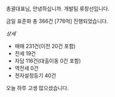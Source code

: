 총괄대표님, 안녕하십니까. 개발팀 류창선입니다.
  
금일 표준화 총 366건 [776억] 진행되었습니다.

*상세*
- 매매 231건(이전 20건 포함)
- 전세 19건
- 자담 116건(대출이동 0건 포함)
- 역전세 0건
- 전자설정등기 40건

오늘 하루 고생 많으셨습니다.
